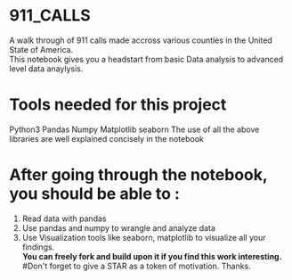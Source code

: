 # 911_CALLS
A walk through of 911 calls made accross various counties in the United State of America.  
This notebook gives you a headstart from basic Data analysis to advanced level data anaylysis.
# Tools needed for this project
Python3
Pandas
Numpy
Matplotlib
seaborn
The use of all the above libraries are well explained concisely in the notebook
# After going through the notebook, you should be able to :
1. Read data with pandas
2. Use pandas and numpy to wrangle and analyze data
3. Use Visualization tools like seaborn, matplotlib to visualize all your findings.   
**You can freely fork and build upon it if you find this work interesting.**  
#Don't forget to give a STAR as a token of motivation. Thanks.
